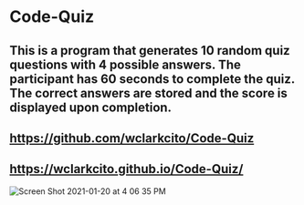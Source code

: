 # Code-Quiz

## This is a program that generates 10 random quiz questions with 4 possible answers. The participant has 60 seconds to complete the quiz. The correct answers are stored and the score is displayed upon completion.

## https://github.com/wclarkcito/Code-Quiz

## https://wclarkcito.github.io/Code-Quiz/

![Screen Shot 2021-01-20 at 4 06 35 PM](https://user-images.githubusercontent.com/73144564/105256400-90c51d00-5b3a-11eb-8ddc-218f979dcccc.png)
